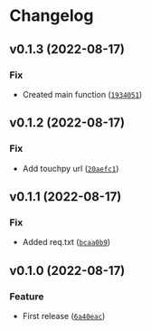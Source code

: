 # Changelog

<!--next-version-placeholder-->

## v0.1.3 (2022-08-17)
### Fix
* Created main function ([`1934051`](https://github.com/iamtalhaasghar/touchpy/commit/1934051dfd250b17286ad080fe860f9fe20dbeae))

## v0.1.2 (2022-08-17)
### Fix
* Add touchpy url ([`20aefc1`](https://github.com/iamtalhaasghar/touchpy/commit/20aefc1f9213418edc77f221f3967e7dffd2c0b9))

## v0.1.1 (2022-08-17)
### Fix
* Added req.txt ([`bcaa0b9`](https://github.com/iamtalhaasghar/touchpy/commit/bcaa0b94a971ba3d09bc0bd42039cb452d1d56b1))

## v0.1.0 (2022-08-17)
### Feature
* First release ([`6a40eac`](https://github.com/iamtalhaasghar/touchpy/commit/6a40eac4a76b945b9cc8ffccd99d689688184f85))
